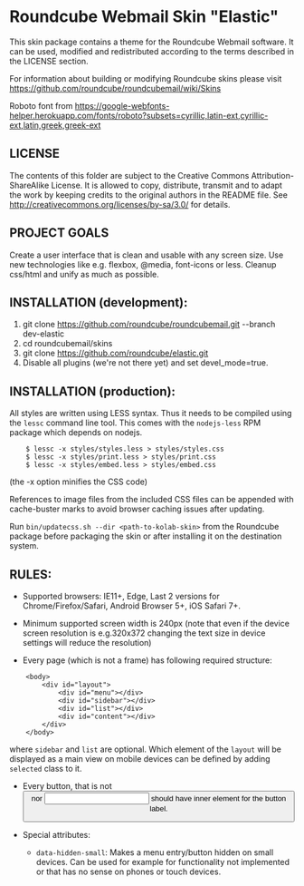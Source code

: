 Roundcube Webmail Skin "Elastic"
================================

This skin package contains a theme for the Roundcube Webmail
software. It can be used, modified and redistributed according to
the terms described in the LICENSE section.

For information about building or modifying Roundcube skins please visit
https://github.com/roundcube/roundcubemail/wiki/Skins

Roboto font from https://google-webfonts-helper.herokuapp.com/fonts/roboto?subsets=cyrillic,latin-ext,cyrillic-ext,latin,greek,greek-ext

LICENSE
-------
The contents of this folder are subject to the Creative Commons
Attribution-ShareAlike License. It is allowed to copy, distribute,
transmit and to adapt the work by keeping credits to the original
authors in the README file.
See http://creativecommons.org/licenses/by-sa/3.0/ for details.


PROJECT GOALS
-------------
Create a user interface that is clean and usable with any screen size.
Use new technologies like e.g. flexbox, @media, font-icons or less.
Cleanup css/html and unify as much as possible.


INSTALLATION (development):
---------------------------
1. git clone https://github.com/roundcube/roundcubemail.git --branch dev-elastic
2. cd roundcubemail/skins
3. git clone https://github.com/roundcube/elastic.git
4. Disable all plugins (we're not there yet) and set devel_mode=true.

INSTALLATION (production):
--------------------------
All styles are written using LESS syntax. Thus it needs to be compiled
using the `lessc` command line tool. This comes with the `nodejs-less`
RPM package which depends on nodejs.
```
    $ lessc -x styles/styles.less > styles/styles.css
    $ lessc -x styles/print.less > styles/print.css
    $ lessc -x styles/embed.less > styles/embed.css
```
(the -x option minifies the CSS code)

References to image files from the included CSS files can be appended
with cache-buster marks to avoid browser caching issues after updating.

Run `bin/updatecss.sh --dir <path-to-kolab-skin>` from the Roundcube
package before packaging the skin or after installing it on the
destination system.


RULES:
------
- Supported browsers: IE11+, Edge, Last 2 versions for Chrome/Firefox/Safari,
  Android Browser 5+, iOS Safari 7+.

- Minimum supported screen width is 240px (note that even if the device screen
  resolution is e.g.320x372 changing the text size in device settings will reduce
  the resolution)

- Every page (which is not a frame) has following required structure:
```
    <body>
        <div id="layout">
            <div id="menu"></div>
            <div id="sidebar"></div>
            <div id="list"></div>
            <div id="content"></div>
        </div>
    </body>
```
  where `sidebar` and `list` are optional. Which element of the `layout` will be displayed
  as a main view on mobile devices can be defined by adding `selected` class to it.

- Every button, that is not <button> nor <input> should have inner <span class="inner"> element
  for the button label.

- Special attributes:
    - `data-hidden-small`: Makes a menu entry/button hidden on small devices.
      Can be used for example for functionality not implemented or that has no sense
      on phones or touch devices.
